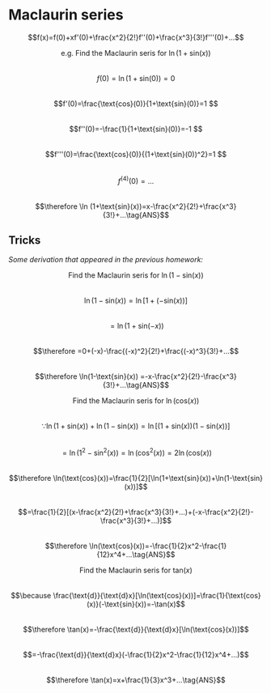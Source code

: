# Maclaurin series
$$f(x)=f(0)+xf'(0)+\frac{x^2}{2!}f''(0)+\frac{x^3}{3!}f'''(0)+...$$

$$\text{e.g. Find the Maclaurin seris for } \ln(1+\text{sin}(x))$$  
$$f(0)=\ln(1+\text{sin}(0))=0  $$  
$$f'(0)=\frac{\text{cos}(0)}{1+\text{sin}(0)}=1 $$  
$$f''(0)=-\frac{1}{1+\text{sin}(0)}=-1  $$  
$$f'''(0)=\frac{\text{cos}(0)}{(1+\text{sin}(0))^2}=1 $$  
$$f^{(4)}(0)=...$$  
$$\therefore \ln (1+\text{sin}(x))=x-\frac{x^2}{2!}+\frac{x^3}{3!}+...\tag{ANS}$$  

## Tricks  

*Some derivation that appeared in the previous homework:*  

$$\text{Find the Maclaurin seris for } \ln(1-\text{sin}(x))$$  
$$\ln(1-\text{sin}(x))=\ln[1+(-\text{sin}(x))]$$  
$$=\ln(1+\text{sin}(-x))$$  
$$\therefore =0+(-x)-\frac{(-x)^2}{2!}+\frac{(-x)^3}{3!}+...$$  
$$\therefore \ln(1-\text{sin}(x)) =-x-\frac{x^2}{2!}-\frac{x^3}{3!}+...\tag{ANS}$$  



$$\text{Find the Maclaurin seris for } \ln(\text{cos}(x))$$  
$$\because \ln(1+\text{sin}(x))+\ln(1-\text{sin}(x))=\ln[(1+\text{sin}(x))(1-\text{sin}(x))]$$  
$$=\ln(1^2-\text{sin}^2(x))=\ln(\text{cos}^2(x))=2\ln(\text{cos}(x))$$  
$$\therefore \ln(\text{cos}(x))=\frac{1}{2}[\ln(1+\text{sin}(x))+\ln(1-\text{sin}(x))]$$  
$$=\frac{1}{2}[(x-\frac{x^2}{2!}+\frac{x^3}{3!}+...)+(-x-\frac{x^2}{2!}-\frac{x^3}{3!}+...)]$$  
$$\therefore \ln(\text{cos}(x))=-\frac{1}{2}x^2-\frac{1}{12}x^4+...\tag{ANS}$$    



$$\text{Find the Maclaurin seris for } \text{tan}(x)$$  
$$\because \frac{\text{d}}{\text{d}x}[\ln(\text{cos}(x))]=\frac{1}{\text{cos}(x)}(-\text{sin}(x))=-\tan(x)$$  
$$\therefore \tan(x)=-\frac{\text{d}}{\text{d}x}[\ln(\text{cos}(x))]$$  
$$=-\frac{\text{d}}{\text{d}x}(-\frac{1}{2}x^2-\frac{1}{12}x^4+...)$$  
$$\therefore \tan(x)=x+\frac{1}{3}x^3+...\tag{ANS}$$  
